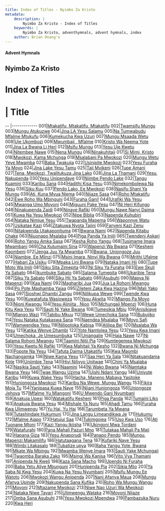 ```yaml
---
title: Index of Titles - Nyimbo Za Kristo
metadata:
    description: |
        Nyimbo Za Kristo - Index of Titles
    keywords: |
        Nyimbo Za Kristo, adventhymnals, advent hymnals, index
    author: Brian Onang'o
---
```


#### Advent Hymnals

## Nyimbo Za Kristo

# Index of Titles
# | Title                        
-- |-------------
001|[Mtakatifu, Mtakatifu, Mtakatifu](/nyimbo-za-kristo/nyimbo-za-kristo/001-100/001-010/Mtakatifu,-Mtakatifu,-Mtakatifu)
002|[Twamsifu Mungu](/nyimbo-za-kristo/nyimbo-za-kristo/001-100/001-010/Twamsifu-Mungu)
003|[Mungu Atukuzwe](/nyimbo-za-kristo/nyimbo-za-kristo/001-100/001-010/Mungu-Atukuzwe)
004|[Jina LA Yesu Salamu](/nyimbo-za-kristo/nyimbo-za-kristo/001-100/001-010/Jina-LA-Yesu-Salamu)
005|[Na Tumwabudu Mfalme Mtukufu](/nyimbo-za-kristo/nyimbo-za-kristo/001-100/001-010/Na-Tumwabudu-Mfalme-Mtukufu)
006|[Kumekucha Kwa Uzuri](/nyimbo-za-kristo/nyimbo-za-kristo/001-100/001-010/Kumekucha-Kwa-Uzuri)
007|[Mungu Msaada Wetu](/nyimbo-za-kristo/nyimbo-za-kristo/001-100/001-010/Mungu-Msaada-Wetu)
008|[Uje Ukombozi](/nyimbo-za-kristo/nyimbo-za-kristo/001-100/001-010/Uje-Ukombozi)
009|[Mwumbaji , Mfalme](/nyimbo-za-kristo/nyimbo-za-kristo/001-100/001-010/Mwumbaji-,-Mfalme)
010|[Kristo Wa Neema Yote](/nyimbo-za-kristo/nyimbo-za-kristo/001-100/001-010/Kristo-Wa-Neema-Yote)
011|[Jina La Bwana Li Heri](/nyimbo-za-kristo/nyimbo-za-kristo/001-100/011-020/Jina-La-Bwana-Li-Heri)
012|[Msifu Mungu](/nyimbo-za-kristo/nyimbo-za-kristo/001-100/011-020/Msifu-Mungu)
013|[Yesu Uje Kwetu](/nyimbo-za-kristo/nyimbo-za-kristo/001-100/011-020/Yesu-Uje-Kwetu)
014|[Nitembee Nawe](/nyimbo-za-kristo/nyimbo-za-kristo/001-100/011-020/Nitembee-Nawe)
015|[Nena Mungu](/nyimbo-za-kristo/nyimbo-za-kristo/001-100/011-020/Nena-Mungu)
016|[Ninakuhitaji](/nyimbo-za-kristo/nyimbo-za-kristo/001-100/011-020/Ninakuhitaji)
017|[Si Mimi, Kristo](/nyimbo-za-kristo/nyimbo-za-kristo/001-100/011-020/Si-Mimi,-Kristo)
018|[Mwokozi, Kama Mchunga](/nyimbo-za-kristo/nyimbo-za-kristo/001-100/011-020/Mwokozi,-Kama-Mchunga)
019|[Msalabani Pa Mwokozi](/nyimbo-za-kristo/nyimbo-za-kristo/001-100/011-020/Msalabani-Pa-Mwokozi)
020|[Mungu Wetu Yeye Mwamba](/nyimbo-za-kristo/nyimbo-za-kristo/001-100/011-020/Mungu-Wetu-Yeye-Mwamba)
021|[Baba Twakujia](/nyimbo-za-kristo/nyimbo-za-kristo/001-100/021-030/Baba-Twakujia)
022|[Usinipite Mwokozi](/nyimbo-za-kristo/nyimbo-za-kristo/001-100/021-030/Usinipite-Mwokozi)
023|[Yesu Furaha Ya Moyo](/nyimbo-za-kristo/nyimbo-za-kristo/001-100/021-030/Yesu-Furaha-Ya-Moyo)
024|[Jina Lake Yesu Tamu](/nyimbo-za-kristo/nyimbo-za-kristo/001-100/021-030/Jina-Lake-Yesu-Tamu)
025|[Taji Mvikeni](/nyimbo-za-kristo/nyimbo-za-kristo/001-100/021-030/Taji-Mvikeni)
026|[Tupe Amani](/nyimbo-za-kristo/nyimbo-za-kristo/001-100/021-030/Tupe-Amani)
027|[Tena, Mwokozi, Twalitukuza Jina Lako](/nyimbo-za-kristo/nyimbo-za-kristo/001-100/021-030/Tena,-Mwokozi,-Twalitukuza-Jina-Lako)
028|[Jina La Thamani](/nyimbo-za-kristo/nyimbo-za-kristo/001-100/021-030/Jina-La-Thamani)
029|[Yesu, Nakupenda](/nyimbo-za-kristo/nyimbo-za-kristo/001-100/021-030/Yesu,-Nakupenda)
030|[Yesu Unipendaye](/nyimbo-za-kristo/nyimbo-za-kristo/001-100/021-030/Yesu-Unipendaye)
031|[Niimbe Pendo Lake](/nyimbo-za-kristo/nyimbo-za-kristo/001-100/031-040/Niimbe-Pendo-Lake)
032|[Tangu Kuamini](/nyimbo-za-kristo/nyimbo-za-kristo/001-100/031-040/Tangu-Kuamini)
033|[Karibu Sana](/nyimbo-za-kristo/nyimbo-za-kristo/001-100/031-040/Karibu-Sana)
034|[Hadithi Kisa Yesu](/nyimbo-za-kristo/nyimbo-za-kristo/001-100/031-040/Hadithi-Kisa-Yesu)
035|[Nimekombolewa Na Yesu](/nyimbo-za-kristo/nyimbo-za-kristo/001-100/031-040/Nimekombolewa-Na-Yesu)
036|[Siku Kuu](/nyimbo-za-kristo/nyimbo-za-kristo/001-100/031-040/Siku-Kuu)
037|[Pendo Lako, Ee Mwokozi](/nyimbo-za-kristo/nyimbo-za-kristo/001-100/031-040/Pendo-Lako,-Ee-Mwokozi)
038|[Nasifu Shani Ya Mungu](/nyimbo-za-kristo/nyimbo-za-kristo/001-100/031-040/Nasifu-Shani-Ya-Mungu)
039|[Ati, Kuna Mvua Njema](/nyimbo-za-kristo/nyimbo-za-kristo/001-100/031-040/Ati,-Kuna-Mvua-Njema)
040|[Nijaze Sasa](/nyimbo-za-kristo/nyimbo-za-kristo/001-100/031-040/Nijaze-Sasa)
041|[Roho Mtakatifu](/nyimbo-za-kristo/nyimbo-za-kristo/001-100/041-050/Roho-Mtakatifu)
042|[Ewe Roho Wa Mbinguni](/nyimbo-za-kristo/nyimbo-za-kristo/001-100/041-050/Ewe-Roho-Wa-Mbinguni)
043|[Furaha Gani!](/nyimbo-za-kristo/nyimbo-za-kristo/001-100/041-050/Furaha-Gani!)
044|[Urafiki Wa Yesu](/nyimbo-za-kristo/nyimbo-za-kristo/001-100/041-050/Urafiki-Wa-Yesu)
045|[Mwanga Umo Moyoni](/nyimbo-za-kristo/nyimbo-za-kristo/001-100/041-050/Mwanga-Umo-Moyoni)
046|[Miguuni Pake Yesu](/nyimbo-za-kristo/nyimbo-za-kristo/001-100/041-050/Miguuni-Pake-Yesu)
047|[Ni Heri Kifungo](/nyimbo-za-kristo/nyimbo-za-kristo/001-100/041-050/Ni-Heri-Kifungo)
048|[Ninakupenda Zaidi](/nyimbo-za-kristo/nyimbo-za-kristo/001-100/041-050/Ninakupenda-Zaidi)
049|[Ninaye Rafiki](/nyimbo-za-kristo/nyimbo-za-kristo/001-100/041-050/Ninaye-Rafiki)
050|[Mungu Nawe Nanyi Daima](/nyimbo-za-kristo/nyimbo-za-kristo/001-100/041-050/Mungu-Nawe-Nanyi-Daima)
051|[Kuwa Na Yesu Mwokozi](/nyimbo-za-kristo/nyimbo-za-kristo/001-100/051-060/Kuwa-Na-Yesu-Mwokozi)
052|[Nipe Biblia](/nyimbo-za-kristo/nyimbo-za-kristo/001-100/051-060/Nipe-Biblia)
053|[Napenda Kuhubiri](/nyimbo-za-kristo/nyimbo-za-kristo/001-100/051-060/Napenda-Kuhubiri)
054|[Nataka Nimjue Yesu](/nyimbo-za-kristo/nyimbo-za-kristo/001-100/051-060/Nataka-Nimjue-Yesu)
055|[Twapanda Mapema](/nyimbo-za-kristo/nyimbo-za-kristo/001-100/051-060/Twapanda-Mapema)
056|[Waponnye Watu](/nyimbo-za-kristo/nyimbo-za-kristo/001-100/051-060/Waponnye-Watu)
057|[Usikatae Kazi](/nyimbo-za-kristo/nyimbo-za-kristo/001-100/051-060/Usikatae-Kazi)
058|[Zitakuwa Nyota Tajini](/nyimbo-za-kristo/nyimbo-za-kristo/001-100/051-060/Zitakuwa-Nyota-Tajini)
059|[Fanyeni Kazi Zenu](/nyimbo-za-kristo/nyimbo-za-kristo/001-100/051-060/Fanyeni-Kazi-Zenu)
060|[Nitakwenda Utakaponituma](/nyimbo-za-kristo/nyimbo-za-kristo/001-100/051-060/Nitakwenda-Utakaponituma)
061|[Bwana Nami](/nyimbo-za-kristo/nyimbo-za-kristo/001-100/061-070/Bwana-Nami)
062|[Napenda Kitabu Chake](/nyimbo-za-kristo/nyimbo-za-kristo/001-100/061-070/Napenda-Kitabu-Chake)
063|[Niuonapo Msalaba](/nyimbo-za-kristo/nyimbo-za-kristo/001-100/061-070/Niuonapo-Msalaba)
064|[Piga Panda Ya Injili](/nyimbo-za-kristo/nyimbo-za-kristo/001-100/061-070/Piga-Panda-Ya-Injili)
065|[Twendeni Askari](/nyimbo-za-kristo/nyimbo-za-kristo/001-100/061-070/Twendeni-Askari)
066|[Roho Yangu Amka Sasa](/nyimbo-za-kristo/nyimbo-za-kristo/001-100/061-070/Roho-Yangu-Amka-Sasa)
067|[Kesha Roho Yangu](/nyimbo-za-kristo/nyimbo-za-kristo/001-100/061-070/Kesha-Roho-Yangu)
068|[Tusimame Imara Mwambani](/nyimbo-za-kristo/nyimbo-za-kristo/001-100/061-070/Tusimame-Imara-Mwambani)
069|[Cha Kutumaini Sina](/nyimbo-za-kristo/nyimbo-za-kristo/001-100/061-070/Cha-Kutumaini-Sina)
070|[Wapenzi Wa Bwana](/nyimbo-za-kristo/nyimbo-za-kristo/001-100/061-070/Wapenzi-Wa-Bwana)
071|[Kesheni Kaombeni](/nyimbo-za-kristo/nyimbo-za-kristo/001-100/071-080/Kesheni-Kaombeni)
072|[Jenga Juu Ya Mwamba](/nyimbo-za-kristo/nyimbo-za-kristo/001-100/071-080/Jenga-Juu-Ya-Mwamba)
073|[Bwana, Uniongoze Juu](/nyimbo-za-kristo/nyimbo-za-kristo/001-100/071-080/Bwana,-Uniongoze-Juu)
074|[Niambie, Ee Mlinzi](/nyimbo-za-kristo/nyimbo-za-kristo/001-100/071-080/Niambie,-Ee-Mlinzi)
075|[Msini Imara, Ninyi Wa Bwana](/nyimbo-za-kristo/nyimbo-za-kristo/001-100/071-080/Msini-Imara,-Ninyi-Wa-Bwana)
076|[Mrithi Ufalme](/nyimbo-za-kristo/nyimbo-za-kristo/001-100/071-080/Mrithi-Ufalme)
077|[Habari Za Usiku](/nyimbo-za-kristo/nyimbo-za-kristo/001-100/071-080/Habari-Za-Usiku)
078|[Mpaka Lini Bwana](/nyimbo-za-kristo/nyimbo-za-kristo/001-100/071-080/Mpaka-Lini-Bwana)
079|[Nataka Imani Hii](/nyimbo-za-kristo/nyimbo-za-kristo/001-100/071-080/Nataka-Imani-Hii)
080|[Tupe Moto Wa Injili](/nyimbo-za-kristo/nyimbo-za-kristo/001-100/071-080/Tupe-Moto-Wa-Injili)
081|[Siku Sita Zimepita](/nyimbo-za-kristo/nyimbo-za-kristo/001-100/081-090/Siku-Sita-Zimepita)
082|[Ni Siku Ya Furaha](/nyimbo-za-kristo/nyimbo-za-kristo/001-100/081-090/Ni-Siku-Ya-Furaha)
083|[Ewe Skuli Ya Sabato](/nyimbo-za-kristo/nyimbo-za-kristo/001-100/081-090/Ewe-Skuli-Ya-Sabato)
084|[Ikumbuke Sabato](/nyimbo-za-kristo/nyimbo-za-kristo/001-100/081-090/Ikumbuke-Sabato)
085|[Salama Tumepita](/nyimbo-za-kristo/nyimbo-za-kristo/001-100/081-090/Salama-Tumepita)
086|[Ukaribie Tena](/nyimbo-za-kristo/nyimbo-za-kristo/001-100/081-090/Ukaribie-Tena)
087|[Siku Ya Sabato](/nyimbo-za-kristo/nyimbo-za-kristo/001-100/081-090/Siku-Ya-Sabato)
088|[Siku Hii Ya Sabato](/nyimbo-za-kristo/nyimbo-za-kristo/001-100/081-090/Siku-Hii-Ya-Sabato)
089|[Asubuhi](/nyimbo-za-kristo/nyimbo-za-kristo/001-100/081-090/Asubuhi)
090|[Mapya Ni Mapenzi](/nyimbo-za-kristo/nyimbo-za-kristo/001-100/081-090/Mapya-Ni-Mapenzi)
091|[Kaa Nami](/nyimbo-za-kristo/nyimbo-za-kristo/001-100/091-100/Kaa-Nami)
092|[Magharibi Jua](/nyimbo-za-kristo/nyimbo-za-kristo/001-100/091-100/Magharibi-Jua)
093|[Jua La Rohoni Mwangu](/nyimbo-za-kristo/nyimbo-za-kristo/001-100/091-100/Jua-La-Rohoni-Mwangu)
094|[Po Pote Mashamba Yajaa](/nyimbo-za-kristo/nyimbo-za-kristo/001-100/091-100/Po-Pote-Mashamba-Yajaa)
095|[Zileteni Zaka Kwa Hazina](/nyimbo-za-kristo/nyimbo-za-kristo/001-100/091-100/Zileteni-Zaka-Kwa-Hazina)
096|[Mali Yako Sasa](/nyimbo-za-kristo/nyimbo-za-kristo/001-100/091-100/Mali-Yako-Sasa)
097|[Sioshwi Dhambi Zangu](/nyimbo-za-kristo/nyimbo-za-kristo/001-100/091-100/Sioshwi-Dhambi-Zangu)
098|[Nilikupa Wewe](/nyimbo-za-kristo/nyimbo-za-kristo/001-100/091-100/Nilikupa-Wewe)
099|[Twende Kwa Yesu](/nyimbo-za-kristo/nyimbo-za-kristo/001-100/091-100/Twende-Kwa-Yesu)
100|[Kuwatafuta Wasioweza](/nyimbo-za-kristo/nyimbo-za-kristo/001-100/091-100/Kuwatafuta-Wasioweza)
101|[Yesu Akwita](/nyimbo-za-kristo/nyimbo-za-kristo/101-200/101-110/Yesu-Akwita)
102|[Mlango Pa Moyo](/nyimbo-za-kristo/nyimbo-za-kristo/101-200/101-110/Mlango-Pa-Moyo)
103|[Njoni Kwangu](/nyimbo-za-kristo/nyimbo-za-kristo/101-200/101-110/Njoni-Kwangu)
104|[Yesu Aliniita , Njoo](/nyimbo-za-kristo/nyimbo-za-kristo/101-200/101-110/Yesu-Aliniita-,-Njoo)
105|[Mchungaji Mpenzi](/nyimbo-za-kristo/nyimbo-za-kristo/101-200/101-110/Mchungaji-Mpenzi)
106|[Huna Kitu Kwa Yesu](/nyimbo-za-kristo/nyimbo-za-kristo/101-200/101-110/Huna-Kitu-Kwa-Yesu)
107|[Sauti Ni Yake Bwana](/nyimbo-za-kristo/nyimbo-za-kristo/101-200/101-110/Sauti-Ni-Yake-Bwana)
108|[Tumesikia Mbiu](/nyimbo-za-kristo/nyimbo-za-kristo/101-200/101-110/Tumesikia-Mbiu)
109|[Anisikiaye](/nyimbo-za-kristo/nyimbo-za-kristo/101-200/101-110/Anisikiaye)
110|[Mlango Wazi](/nyimbo-za-kristo/nyimbo-za-kristo/101-200/101-110/Mlango-Wazi)
111|[Tabibu Mkuu](/nyimbo-za-kristo/nyimbo-za-kristo/101-200/111-120/Tabibu-Mkuu)
112|[Wewe Umechoka Sana](/nyimbo-za-kristo/nyimbo-za-kristo/101-200/111-120/Wewe-Umechoka-Sana)
113|[Bubujiko](/nyimbo-za-kristo/nyimbo-za-kristo/101-200/111-120/Bubujiko)
114|[Yesu Nataka Kutakaswa Sana](/nyimbo-za-kristo/nyimbo-za-kristo/101-200/111-120/Yesu-Nataka-Kutakaswa-Sana)
115|[Naendea Msalaba](/nyimbo-za-kristo/nyimbo-za-kristo/101-200/111-120/Naendea-Msalaba)
116|[Moyo Safi](/nyimbo-za-kristo/nyimbo-za-kristo/101-200/111-120/Moyo-Safi)
117|[Wamwendea Yesu ](/nyimbo-za-kristo/nyimbo-za-kristo/101-200/111-120/Wamwendea-Yesu-)
118|[Nilipotoka Kabisa](/nyimbo-za-kristo/nyimbo-za-kristo/101-200/111-120/Nilipotoka-Kabisa)
119|[Alilipa Bei](/nyimbo-za-kristo/nyimbo-za-kristo/101-200/111-120/Alilipa-Bei)
120|[Msalaba Wa Yesu](/nyimbo-za-kristo/nyimbo-za-kristo/101-200/111-120/Msalaba-Wa-Yesu)
121|[Katika Wenye Dhambi](/nyimbo-za-kristo/nyimbo-za-kristo/101-200/121-130/Katika-Wenye-Dhambi)
122|[Yote Namtolea Yesu](/nyimbo-za-kristo/nyimbo-za-kristo/101-200/121-130/Yote-Namtolea-Yesu)
123|[Yesu Kwa Imani](/nyimbo-za-kristo/nyimbo-za-kristo/101-200/121-130/Yesu-Kwa-Imani)
124|[Umechoka, Je Umesumbuka](/nyimbo-za-kristo/nyimbo-za-kristo/101-200/121-130/Umechoka,-Je-Umesumbuka)
125|[Uniangalie](/nyimbo-za-kristo/nyimbo-za-kristo/101-200/121-130/Uniangalie)
126|[Haja Nawe](/nyimbo-za-kristo/nyimbo-za-kristo/101-200/121-130/Haja-Nawe)
127|[Ni Salama Rohoni Mwangu](/nyimbo-za-kristo/nyimbo-za-kristo/101-200/121-130/Ni-Salama-Rohoni-Mwangu)
128|[Taamini Nitii Pia](/nyimbo-za-kristo/nyimbo-za-kristo/101-200/121-130/Taamini-Nitii-Pia)
129|[Kumtegemea Mwokozi](/nyimbo-za-kristo/nyimbo-za-kristo/101-200/121-130/Kumtegemea-Mwokozi)
130|[Yesu Kwetu Ni Rafiki](/nyimbo-za-kristo/nyimbo-za-kristo/101-200/121-130/Yesu-Kwetu-Ni-Rafiki)
131|[Kwa Mahitaji Ya Kesho](/nyimbo-za-kristo/nyimbo-za-kristo/101-200/131-140/Kwa-Mahitaji-Ya-Kesho)
132|[Bwana Ni Mchunga](/nyimbo-za-kristo/nyimbo-za-kristo/101-200/131-140/Bwana-Ni-Mchunga)
133|[Popote Na Yesu](/nyimbo-za-kristo/nyimbo-za-kristo/101-200/131-140/Popote-Na-Yesu)
134|[Tafuta Daima Utakatifu](/nyimbo-za-kristo/nyimbo-za-kristo/101-200/131-140/Tafuta-Daima-Utakatifu)
135|[Kwa Maombi Nachangamka](/nyimbo-za-kristo/nyimbo-za-kristo/101-200/131-140/Kwa-Maombi-Nachangamka)
136|[Niwe Kama Yesu](/nyimbo-za-kristo/nyimbo-za-kristo/101-200/131-140/Niwe-Kama-Yesu)
137|[Saa Heri Ya Sala](/nyimbo-za-kristo/nyimbo-za-kristo/101-200/131-140/Saa-Heri-Ya-Sala)
138|[Nitakuandama Kote](/nyimbo-za-kristo/nyimbo-za-kristo/101-200/131-140/Nitakuandama-Kote)
139|[Uniimbie Tena](/nyimbo-za-kristo/nyimbo-za-kristo/101-200/131-140/Uniimbie-Tena)
140|[Hivi Nilivyo Unitwae](/nyimbo-za-kristo/nyimbo-za-kristo/101-200/131-140/Hivi-Nilivyo-Unitwae)
141|[Chini Ya Msalaba](/nyimbo-za-kristo/nyimbo-za-kristo/101-200/141-150/Chini-Ya-Msalaba)
142|[Nasikia Sauti Yako](/nyimbo-za-kristo/nyimbo-za-kristo/101-200/141-150/Nasikia-Sauti-Yako)
143|[Naamini](/nyimbo-za-kristo/nyimbo-za-kristo/101-200/141-150/Naamini)
144|[Ni Wako Bwana](/nyimbo-za-kristo/nyimbo-za-kristo/101-200/141-150/Ni-Wako-Bwana)
145|[Namtaka Bwana Yesu](/nyimbo-za-kristo/nyimbo-za-kristo/101-200/141-150/Namtaka-Bwana-Yesu)
146|[Twae Wangu Uzima](/nyimbo-za-kristo/nyimbo-za-kristo/101-200/141-150/Twae-Wangu-Uzima)
147|[Uishi Ndani Yangu](/nyimbo-za-kristo/nyimbo-za-kristo/101-200/141-150/Uishi-Ndani-Yangu)
148|[Univute Karibu](/nyimbo-za-kristo/nyimbo-za-kristo/101-200/141-150/Univute-Karibu)
149|[Kuwa Wake Yesu](/nyimbo-za-kristo/nyimbo-za-kristo/101-200/141-150/Kuwa-Wake-Yesu)
150|[Hacha, Maneno Mabaya Yasitoke](/nyimbo-za-kristo/nyimbo-za-kristo/101-200/141-150/Hacha,-Maneno-Mabaya-Yasitoke)
151|[Huniongoza Mwokozi](/nyimbo-za-kristo/nyimbo-za-kristo/101-200/151-160/Huniongoza-Mwokozi)
152|[Karibu Na Wewe, Mungu Wangu](/nyimbo-za-kristo/nyimbo-za-kristo/101-200/151-160/Karibu-Na-Wewe,-Mungu-Wangu)
153|[Fikira Moja Tu](/nyimbo-za-kristo/nyimbo-za-kristo/101-200/151-160/Fikira-Moja-Tu)
154|[Yanipasa Kuwa Naye](/nyimbo-za-kristo/nyimbo-za-kristo/101-200/151-160/Yanipasa-Kuwa-Naye)
155|[Njiani Huniongoza](/nyimbo-za-kristo/nyimbo-za-kristo/101-200/151-160/Njiani-Huniongoza)
156|[Uniongoze Jehova](/nyimbo-za-kristo/nyimbo-za-kristo/101-200/151-160/Uniongoze-Jehova)
157|[Mfalme Yu Mlangoni](/nyimbo-za-kristo/nyimbo-za-kristo/101-200/151-160/Mfalme-Yu-Mlangoni)
158|[U Mwendo Gani Nyumbani](/nyimbo-za-kristo/nyimbo-za-kristo/101-200/151-160/U-Mwendo-Gani-Nyumbani)
159|[Anakuja Upesi](/nyimbo-za-kristo/nyimbo-za-kristo/101-200/151-160/Anakuja-Upesi)
160|[Watakatifu Kesheni](/nyimbo-za-kristo/nyimbo-za-kristo/101-200/151-160/Watakatifu-Kesheni)
161|[Piga Panda](/nyimbo-za-kristo/nyimbo-za-kristo/101-200/161-170/Piga-Panda)
162|[Tumaini Liko](/nyimbo-za-kristo/nyimbo-za-kristo/101-200/161-170/Tumaini-Liko)
163|[Anakuja Bwana Yesu](/nyimbo-za-kristo/nyimbo-za-kristo/101-200/161-170/Anakuja-Bwana-Yesu)
164|[Mishale Ya Nuru](/nyimbo-za-kristo/nyimbo-za-kristo/101-200/161-170/Mishale-Ya-Nuru)
165|[Ahadi Tamu](/nyimbo-za-kristo/nyimbo-za-kristo/101-200/161-170/Ahadi-Tamu)
166|[Furaha Kwa Ulimwengu](/nyimbo-za-kristo/nyimbo-za-kristo/101-200/161-170/Furaha-Kwa-Ulimwengu)
167|[Yu Hai, Yu Hai](/nyimbo-za-kristo/nyimbo-za-kristo/101-200/161-170/Yu-Hai,-Yu-Hai)
168|[Tarumbeta Ya Mwana](/nyimbo-za-kristo/nyimbo-za-kristo/101-200/161-170/Tarumbeta-Ya-Mwana)
169|[Tutashindaje Hukumuni](/nyimbo-za-kristo/nyimbo-za-kristo/101-200/161-170/Tutashindaje-Hukumuni)
170|[Jina Langu Limeandikwa Je](/nyimbo-za-kristo/nyimbo-za-kristo/101-200/161-170/Jina-Langu-Limeandikwa-Je)
171|[Hukumu](/nyimbo-za-kristo/nyimbo-za-kristo/101-200/171-180/Hukumu)
172|[Mfalme Ajapo](/nyimbo-za-kristo/nyimbo-za-kristo/101-200/171-180/Mfalme-Ajapo)
173|[Hatujui Saa](/nyimbo-za-kristo/nyimbo-za-kristo/101-200/171-180/Hatujui-Saa)
174|[Tukimgojea](/nyimbo-za-kristo/nyimbo-za-kristo/101-200/171-180/Tukimgojea)
175|[Uso Kwa Uso](/nyimbo-za-kristo/nyimbo-za-kristo/101-200/171-180/Uso-Kwa-Uso)
176|[Ati Tuonane Mtoni](/nyimbo-za-kristo/nyimbo-za-kristo/101-200/171-180/Ati-Tuonane-Mtoni)
177|[Kazi Yangu Ikiisha](/nyimbo-za-kristo/nyimbo-za-kristo/101-200/171-180/Kazi-Yangu-Ikiisha)
178|[Ukingoni Mwa Tordani](/nyimbo-za-kristo/nyimbo-za-kristo/101-200/171-180/Ukingoni-Mwa-Tordani)
179|[Watafurahi](/nyimbo-za-kristo/nyimbo-za-kristo/101-200/171-180/Watafurahi)
180|[Pana Mahali Pazuri Mno](/nyimbo-za-kristo/nyimbo-za-kristo/101-200/171-180/Pana-Mahali-Pazuri-Mno)
181|[Tutakaa Mahali Pa Maji](/nyimbo-za-kristo/nyimbo-za-kristo/101-200/181-190/Tutakaa-Mahali-Pa-Maji)
182|[Hapana Giza](/nyimbo-za-kristo/nyimbo-za-kristo/101-200/181-190/Hapana-Giza)
183|[Yesu Anaporudi](/nyimbo-za-kristo/nyimbo-za-kristo/101-200/181-190/Yesu-Anaporudi)
184|[Panapo Pendo](/nyimbo-za-kristo/nyimbo-za-kristo/101-200/181-190/Panapo-Pendo)
185|[Mungu, Mapenzi Makamilifu](/nyimbo-za-kristo/nyimbo-za-kristo/101-200/181-190/Mungu,-Mapenzi-Makamilifu)
186|[Hatutaagana Tena](/nyimbo-za-kristo/nyimbo-za-kristo/101-200/181-190/Hatutaagana-Tena)
187|[Kufariki Naye Yesu](/nyimbo-za-kristo/nyimbo-za-kristo/101-200/181-190/Kufariki-Naye-Yesu)
188|[Wimbi Litakasalo](/nyimbo-za-kristo/nyimbo-za-kristo/101-200/181-190/Wimbi-Litakasalo)
189|[Tubatize upya](/nyimbo-za-kristo/nyimbo-za-kristo/101-200/181-190/Tubatize-upya)
190|[Raha Yangu Yote, Bwana](/nyimbo-za-kristo/nyimbo-za-kristo/101-200/181-190/Raha-Yangu-Yote,-Bwana)
191|[Mkate Wa Mbingu](/nyimbo-za-kristo/nyimbo-za-kristo/101-200/191-200/Mkate-Wa-Mbingu)
192|[Mwamba Wenye Imara](/nyimbo-za-kristo/nyimbo-za-kristo/101-200/191-200/Mwamba-Wenye-Imara)
193|[Sauti Yake Mchungaji](/nyimbo-za-kristo/nyimbo-za-kristo/101-200/191-200/Sauti-Yake-Mchungaji)
194|[Twaomba Baraka Zako](/nyimbo-za-kristo/nyimbo-za-kristo/101-200/191-200/Twaomba-Baraka-Zako)
195|[Msingi Wa Kanisa](/nyimbo-za-kristo/nyimbo-za-kristo/101-200/191-200/Msingi-Wa-Kanisa)
196|[Vito Vya Thamani](/nyimbo-za-kristo/nyimbo-za-kristo/101-200/191-200/Vito-Vya-Thamani)
197|[Anipenda Ni Kweli](/nyimbo-za-kristo/nyimbo-za-kristo/101-200/191-200/Anipenda-Ni-Kweli)
198|[Kaza Sana Macho](/nyimbo-za-kristo/nyimbo-za-kristo/101-200/191-200/Kaza-Sana-Macho)
199|[Upendo Ni Furaha](/nyimbo-za-kristo/nyimbo-za-kristo/101-200/191-200/Upendo-Ni-Furaha)
200|[Baba Yetu Aliye Mbunguni](/nyimbo-za-kristo/nyimbo-za-kristo/101-200/191-200/Baba-Yetu-Aliye-Mbunguni)
201|[Hunipenda Pia](/nyimbo-za-kristo/nyimbo-za-kristo/201-220/201-210/Hunipenda-Pia)
202|[Sikia Mlio](/nyimbo-za-kristo/nyimbo-za-kristo/201-220/201-210/Sikia-Mlio)
203|[Ya Saba Ni Kwa Yesu](/nyimbo-za-kristo/nyimbo-za-kristo/201-220/201-210/Ya-Saba-Ni-Kwa-Yesu)
204|[Kuwa Na Yesu Nyumbani](/nyimbo-za-kristo/nyimbo-za-kristo/201-220/201-210/Kuwa-Na-Yesu-Nyumbani)
205|[Msifu Mungu Ee Watoto](/nyimbo-za-kristo/nyimbo-za-kristo/201-220/201-210/Msifu-Mungu-Ee-Watoto)
206|[Mwokozi Wangu Anipenda](/nyimbo-za-kristo/nyimbo-za-kristo/201-220/201-210/Mwokozi-Wangu-Anipenda)
207|[Nani Afanya Maua](/nyimbo-za-kristo/nyimbo-za-kristo/201-220/201-210/Nani-Afanya-Maua)
208|[Mungu Afanya Upinde](/nyimbo-za-kristo/nyimbo-za-kristo/201-220/201-210/Mungu-Afanya-Upinde)
209|[Nakupenda Sana Kufika](/nyimbo-za-kristo/nyimbo-za-kristo/201-220/201-210/Nakupenda-Sana-Kufika)
210|[Roho Wa Mungu Wangu](/nyimbo-za-kristo/nyimbo-za-kristo/201-220/201-210/Roho-Wa-Mungu-Wangu)
211|[Moyoni](/nyimbo-za-kristo/nyimbo-za-kristo/201-220/211-220/Moyoni)
212|[Mtazame Mwokozi](/nyimbo-za-kristo/nyimbo-za-kristo/201-220/211-220/Mtazame-Mwokozi)
213|[Niwe Nao Uzuri Wa Mwokozi](/nyimbo-za-kristo/nyimbo-za-kristo/201-220/211-220/Niwe-Nao-Uzuri-Wa-Mwokozi)
214|[Nataka Niwe Tayari](/nyimbo-za-kristo/nyimbo-za-kristo/201-220/211-220/Nataka-Niwe-Tayari)
215|[Ulimwengu Wataka](/nyimbo-za-kristo/nyimbo-za-kristo/201-220/211-220/Ulimwengu-Wataka)
216|[Moyoni Nijaze](/nyimbo-za-kristo/nyimbo-za-kristo/201-220/211-220/Moyoni-Nijaze)
217|[Omba Sana Asubuhi](/nyimbo-za-kristo/nyimbo-za-kristo/201-220/211-220/Omba-Sana-Asubuhi)
218|[Yesu Mwokozi Mpendwa](/nyimbo-za-kristo/nyimbo-za-kristo/201-220/211-220/Yesu-Mwokozi-Mpendwa)
219|[Pambazuka Nuru](/nyimbo-za-kristo/nyimbo-za-kristo/201-220/211-220/Pambazuka-Nuru)
220|[Kwa Heri](/nyimbo-za-kristo/nyimbo-za-kristo/201-220/211-220/Kwa-Heri)